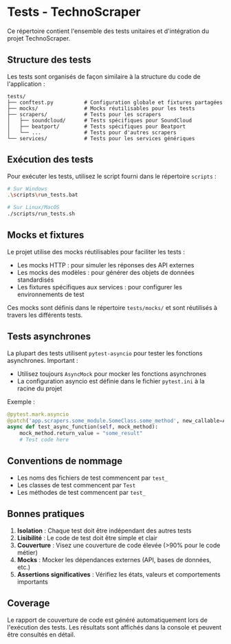 # Tests - TechnoScraper

Ce répertoire contient l'ensemble des tests unitaires et d'intégration du projet TechnoScraper.

## Structure des tests

Les tests sont organisés de façon similaire à la structure du code de l'application :

```
tests/
├── conftest.py          # Configuration globale et fixtures partagées
├── mocks/               # Mocks réutilisables pour les tests
├── scrapers/            # Tests pour les scrapers
│   ├── soundcloud/      # Tests spécifiques pour SoundCloud
│   ├── beatport/        # Tests spécifiques pour Beatport 
│   └── ...              # Tests pour d'autres scrapers
└── services/            # Tests pour les services génériques
```

## Exécution des tests

Pour exécuter les tests, utilisez le script fourni dans le répertoire `scripts` :

```bash
# Sur Windows
.\scripts\run_tests.bat

# Sur Linux/MacOS
./scripts/run_tests.sh
```

## Mocks et fixtures

Le projet utilise des mocks réutilisables pour faciliter les tests :

- Les mocks HTTP : pour simuler les réponses des API externes
- Les mocks des modèles : pour générer des objets de données standardisés
- Les fixtures spécifiques aux services : pour configurer les environnements de test

Ces mocks sont définis dans le répertoire `tests/mocks/` et sont réutilisés à travers les différents tests.

## Tests asynchrones

La plupart des tests utilisent `pytest-asyncio` pour tester les fonctions asynchrones.
Important : 
- Utilisez toujours `AsyncMock` pour mocker les fonctions asynchrones
- La configuration asyncio est définie dans le fichier `pytest.ini` à la racine du projet

Exemple :
```python
@pytest.mark.asyncio
@patch('app.scrapers.some_module.SomeClass.some_method', new_callable=AsyncMock)
async def test_async_function(self, mock_method):
    mock_method.return_value = "some_result"
    # Test code here
```

## Conventions de nommage

- Les noms des fichiers de test commencent par `test_`
- Les classes de test commencent par `Test`
- Les méthodes de test commencent par `test_`

## Bonnes pratiques

1. **Isolation** : Chaque test doit être indépendant des autres tests
2. **Lisibilité** : Le code de test doit être simple et clair
3. **Couverture** : Visez une couverture de code élevée (>90% pour le code métier)
4. **Mocks** : Mocker les dépendances externes (API, bases de données, etc.)
5. **Assertions significatives** : Vérifiez les états, valeurs et comportements importants

## Coverage

Le rapport de couverture de code est généré automatiquement lors de l'exécution des tests. 
Les résultats sont affichés dans la console et peuvent être consultés en détail. 